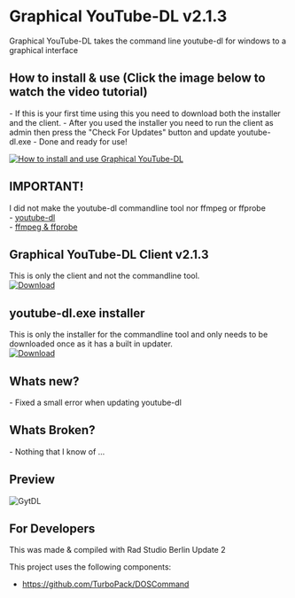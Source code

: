 <h1>Graphical YouTube-DL v2.1.3</h1>
Graphical YouTube-DL takes the command line youtube-dl for windows to a graphical interface

<h2>How to install & use (Click the image below to watch the video tutorial)</h2>
- If this is your first time using this you need to download both the installer and the client.
- After you used the installer you need to run the client as admin then press the "Check For Updates" button and update youtube-dl.exe
- Done and ready for use!

[![How to install and use Graphical YouTube-DL ](http://i.imgur.com/PFUModZ.png)](https://www.youtube.com/watch?v=4aOCewSWdIM&feature=youtu.be "How to install and use Graphical YouTube-DL - Click to Watch!")

</object>

<h2>IMPORTANT!</h2>
I did not make the youtube-dl commandline tool nor ffmpeg or ffprobe
<br/>
- <a href="https://rg3.github.io/youtube-dl/">youtube-dl</a>
<br/>
- <a href="https://ffmpeg.org/">ffmpeg & ffprobe</a>

<h2>Graphical YouTube-DL Client v2.1.3</h2>
This is only the client and not the commandline tool.
<br/>
<a href="https://github.com/Inforcer25/Graphical-YouTube-DL/raw/master/GraphicalYouTube-DL%20v2.1.3.exe">
  <img src="http://i.imgur.com/qoGP19r.png" alt="Download">
</a>
<br/>
<h2>youtube-dl.exe installer</h2>
This is only the installer for the commandline tool and only needs to be downloaded once as it has a built in updater.
<br/>
<a href="https://github.com/Inforcer25/Graphical-YouTube-DL/raw/master/youtube-dl installer.exe">
  <img src="http://i.imgur.com/qoGP19r.png" alt="Download">
</a>

<h2>Whats new?</h2>
- Fixed a small error when updating youtube-dl

<h2>Whats Broken?</h2>
- Nothing that I know of ...

<h2>Preview</h2> 

![GytDL](http://i.imgur.com/PFUModZ.png "Preview")

<h2>For Developers</h2>
This was made & compiled with Rad Studio Berlin Update 2

This project uses the following components:
- https://github.com/TurboPack/DOSCommand

